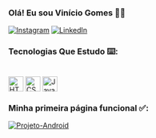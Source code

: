 ### Olá! Eu sou Vinício Gomes 🖖🏻

[![Instagram](https://img.shields.io/badge/Instagram-E4405F?style=for-the-badge&logo=instagram&logoColor=white)](https://www.instagram.com/viniciogomesr) [![LinkedIn](https://img.shields.io/badge/LinkedIn-0077B5?style=for-the-badge&logo=linkedin&logoColor=white)](https://www.linkedin.com/in/viniciogomesr/)

### Tecnologias Que Estudo ⌨️:
<div style="display: inline_block"><br>
    <a href="#" onclick="return false;"><img align="center" alt="HTML5" width="30px" src="https://cdn.jsdelivr.net/gh/devicons/devicon@latest/icons/html5/html5-original.svg"></a>
    <a href="#" onclick="return false;"><img align="center" alt="CSS" width="30px" src="https://cdn.jsdelivr.net/gh/devicons/devicon@latest/icons/css3/css3-original.svg"></a>
    <a href="#" onclick="return false;"><img align="center" alt="JavaScript" width="30px" src="https://cdn.jsdelivr.net/gh/devicons/devicon@latest/icons/javascript/javascript-original.svg"></a>
</div>

### Minha primeira página funcional ✅:
[![Projeto-Android](https://img.shields.io/badge/website-000000?style=for-the-badge&logo=About.me&logoColor=white)](https://viniciogomesr.github.io/projeto-android/)
